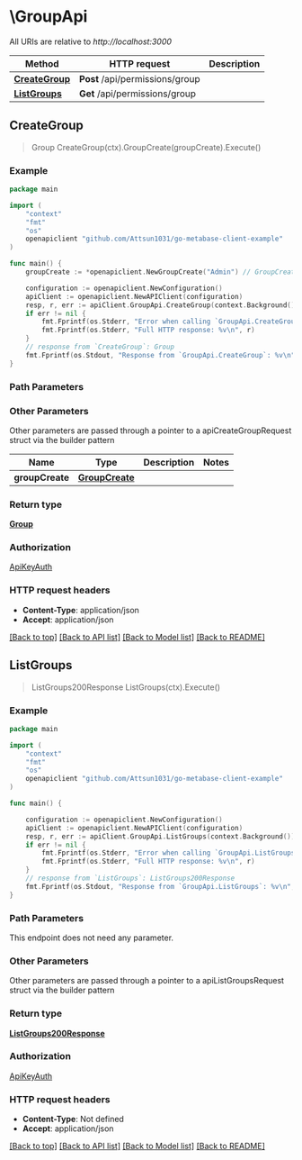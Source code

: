 # \GroupApi

All URIs are relative to *http://localhost:3000*

Method | HTTP request | Description
------------- | ------------- | -------------
[**CreateGroup**](GroupApi.md#CreateGroup) | **Post** /api/permissions/group | 
[**ListGroups**](GroupApi.md#ListGroups) | **Get** /api/permissions/group | 



## CreateGroup

> Group CreateGroup(ctx).GroupCreate(groupCreate).Execute()





### Example

```go
package main

import (
    "context"
    "fmt"
    "os"
    openapiclient "github.com/Attsun1031/go-metabase-client-example"
)

func main() {
    groupCreate := *openapiclient.NewGroupCreate("Admin") // GroupCreate | 

    configuration := openapiclient.NewConfiguration()
    apiClient := openapiclient.NewAPIClient(configuration)
    resp, r, err := apiClient.GroupApi.CreateGroup(context.Background()).GroupCreate(groupCreate).Execute()
    if err != nil {
        fmt.Fprintf(os.Stderr, "Error when calling `GroupApi.CreateGroup``: %v\n", err)
        fmt.Fprintf(os.Stderr, "Full HTTP response: %v\n", r)
    }
    // response from `CreateGroup`: Group
    fmt.Fprintf(os.Stdout, "Response from `GroupApi.CreateGroup`: %v\n", resp)
}
```

### Path Parameters



### Other Parameters

Other parameters are passed through a pointer to a apiCreateGroupRequest struct via the builder pattern


Name | Type | Description  | Notes
------------- | ------------- | ------------- | -------------
 **groupCreate** | [**GroupCreate**](GroupCreate.md) |  | 

### Return type

[**Group**](Group.md)

### Authorization

[ApiKeyAuth](../README.md#ApiKeyAuth)

### HTTP request headers

- **Content-Type**: application/json
- **Accept**: application/json

[[Back to top]](#) [[Back to API list]](../README.md#documentation-for-api-endpoints)
[[Back to Model list]](../README.md#documentation-for-models)
[[Back to README]](../README.md)


## ListGroups

> ListGroups200Response ListGroups(ctx).Execute()





### Example

```go
package main

import (
    "context"
    "fmt"
    "os"
    openapiclient "github.com/Attsun1031/go-metabase-client-example"
)

func main() {

    configuration := openapiclient.NewConfiguration()
    apiClient := openapiclient.NewAPIClient(configuration)
    resp, r, err := apiClient.GroupApi.ListGroups(context.Background()).Execute()
    if err != nil {
        fmt.Fprintf(os.Stderr, "Error when calling `GroupApi.ListGroups``: %v\n", err)
        fmt.Fprintf(os.Stderr, "Full HTTP response: %v\n", r)
    }
    // response from `ListGroups`: ListGroups200Response
    fmt.Fprintf(os.Stdout, "Response from `GroupApi.ListGroups`: %v\n", resp)
}
```

### Path Parameters

This endpoint does not need any parameter.

### Other Parameters

Other parameters are passed through a pointer to a apiListGroupsRequest struct via the builder pattern


### Return type

[**ListGroups200Response**](ListGroups200Response.md)

### Authorization

[ApiKeyAuth](../README.md#ApiKeyAuth)

### HTTP request headers

- **Content-Type**: Not defined
- **Accept**: application/json

[[Back to top]](#) [[Back to API list]](../README.md#documentation-for-api-endpoints)
[[Back to Model list]](../README.md#documentation-for-models)
[[Back to README]](../README.md)

